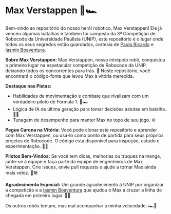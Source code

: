 # Max Verstappen 🤖🏎️

Bem-vindo ao repositório do nosso herói robótico, Max Verstappen! Ele já venceu algumas batalhas e também foi campeão da 3ª Competição de Robocode da Universidade Paulista (UNIP), este repositório é o lugar onde todos os seus segredos estão guardados, cortesia de [Paulo Ricardo](https://github.com/olive1rax) e [Iasmin Boaventura](https://github.com/iasmin-boaventura).

**Sobre Max Verstappen:**
Max Verstappen, nosso intrépido robô, conquistou o primeiro lugar na espetacular competição de Robocode da UNIP, deixando todos os concorrentes para trás. 🚀 Neste repositório, você encontrará o código-fonte que levou Max à vitória merecida.

**Destaque nas Pistas:**
- Habilidades de movimentação e combate que rivalizam com um verdadeiro piloto de Fórmula 1. 🏁🏎️
- Lógica de IA de última geração para tomar decisões astutas em batalha. 🤖💡
- Tunagem de desempenho para manter Max no topo de seu jogo. ⚙️

**Pegue Carona na Vitória:**
Você pode clonar este repositório e aprender com Max Verstappen, ou usá-lo como ponto de partida para seus próprios projetos de Robocode. O código está disponível para inspeção, estudo e experimentação. 🚗💨

**Pilotos Bem-Vindos:**
Se você tem dicas, melhorias ou truques na manga, junte-se à equipe e faça parte da equipe de engenheiros de Max Verstappen. Crie issues, envie pull requests e ajude a tornar Max ainda mais veloz. 🚀🛠️

**Agradecimento Especial:**
Um grande agradecimento à UNIP por organizar a competição e a [Iasmin Boaventura](https://github.com/iasmin-boaventura) que ajudou o Max a cruzar a linha de chegada em primeiro lugar. 🙌🎉

Os outros robôs tentam, mas mal acompanhar a minha velocidade. 🏎️💨
